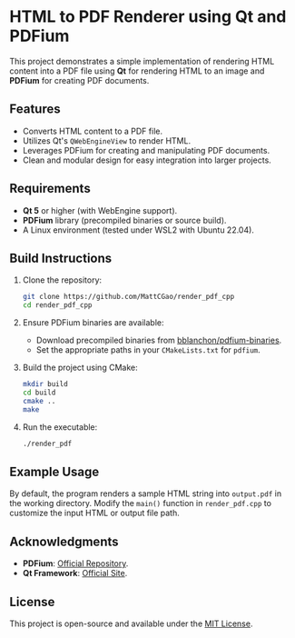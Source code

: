 # HTML to PDF Renderer using Qt and PDFium

This project demonstrates a simple implementation of rendering HTML content into a PDF file using **Qt** for rendering HTML to an image and **PDFium** for creating PDF documents.

## Features

- Converts HTML content to a PDF file.
- Utilizes Qt's `QWebEngineView` to render HTML.
- Leverages PDFium for creating and manipulating PDF documents.
- Clean and modular design for easy integration into larger projects.

## Requirements

- **Qt 5** or higher (with WebEngine support).
- **PDFium** library (precompiled binaries or source build).
- A Linux environment (tested under WSL2 with Ubuntu 22.04).

## Build Instructions

1. Clone the repository:
   ```bash
   git clone https://github.com/MattCGao/render_pdf_cpp
   cd render_pdf_cpp
   ```

2. Ensure PDFium binaries are available:

   - Download precompiled binaries from [bblanchon/pdfium-binaries](https://github.com/bblanchon/pdfium-binaries).
   - Set the appropriate paths in your `CMakeLists.txt` for `pdfium`.

3. Build the project using CMake:

   ```bash
   mkdir build
   cd build
   cmake ..
   make
   ```

4. Run the executable:
   ```bash
   ./render_pdf
   ```

## Example Usage

By default, the program renders a sample HTML string into `output.pdf` in the working directory. Modify the `main()` function in `render_pdf.cpp` to customize the input HTML or output file path.

## Acknowledgments

- **PDFium**: [Official Repository](https://pdfium.googlesource.com/pdfium/).
- **Qt Framework**: [Official Site](https://www.qt.io/).

## License

This project is open-source and available under the [MIT License](LICENSE).

```

```
